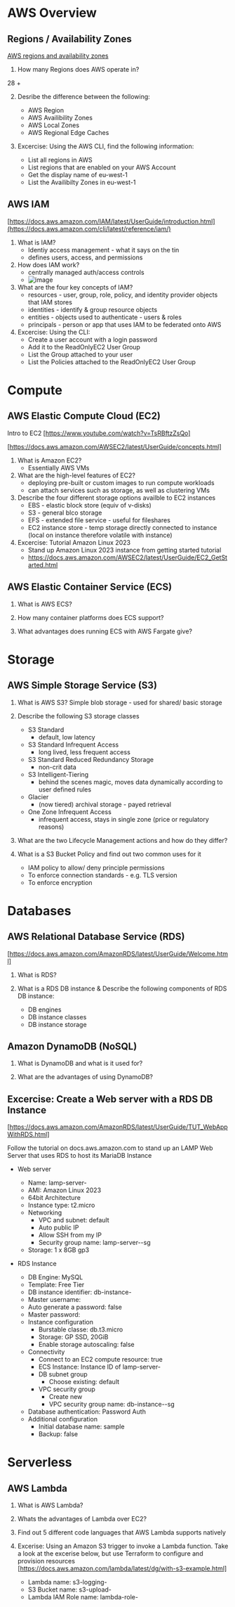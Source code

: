 # AWS Overview

## Regions / Availability Zones

[AWS regions and availability zones](https://docs.aws.amazon.com/AWSEC2/latest/UserGuide/using-regions-availability-zones.html)

1. How many Regions does AWS operate in?

28 +

2. Desribe the difference between the following:
    - AWS Region
    - AWS Availibility Zones
    - AWS Local Zones
    - AWS Regional Edge Caches

2. Excercise: Using the AWS CLI, find the following information:
    - List all regions in AWS
    - List regions that are enabled on your AWS Account
    - Get the display name of eu-west-1
    - List the Availibilty Zones in eu-west-1

## AWS IAM

[https://docs.aws.amazon.com/IAM/latest/UserGuide/introduction.html](https://docs.aws.amazon.com/cli/latest/reference/iam/)

1. What is IAM?
    - Identiy access management - what it says on the tin
    - defines users, access, and permissions
2. How does IAM work?
    - centrally managed auth/access controls
    - ![image](https://github.com/rory-loughrey-kainos/Platform_Academy_Clone/assets/141819259/e02be4b9-ac99-4128-9af1-5cdc896af0ff)
3. What are the four key concepts of IAM?
    - resources - user, group, role, policy, and identity provider objects that IAM stores
    - identities - identify & group resource objects
    - entities - objects used to authenticate - users & roles
    - principals - person or app that uses IAM to be federated onto AWS 
4. Excercise: Using the CLI: 
    - Create a user account with a login password
    - Add it to the ReadOnlyEC2 User Group
    - List the Group attached to your user
    - List the Policies attached to the ReadOnlyEC2 User Group

# Compute

## AWS Elastic Compute Cloud (EC2)

Intro to EC2
[https://www.youtube.com/watch?v=TsRBftzZsQo]

[https://docs.aws.amazon.com/AWSEC2/latest/UserGuide/concepts.html]


1. What is Amazon EC2?
    - Essentially AWS VMs
2. What are the high-level features of EC2?
    - deploying pre-built or custom images to run compute workloads
    - can attach services such as storage, as well as clustering VMs
3. Describe the four different storage options availble to EC2 instances
    - EBS - elastic block store (equiv of v-disks)
    - S3 - general blco storage
    - EFS - extended file service - useful for fileshares
    - EC2 instance store - temp storage directly connected to instance (local on instance therefore volatile with instance)
4. Excercise: Tutorial Amazon Linux 2023
    - Stand up Amazon Linux 2023 instance from getting started tutorial
    - https://docs.aws.amazon.com/AWSEC2/latest/UserGuide/EC2_GetStarted.html

## AWS Elastic Container Service (ECS)

1. What is AWS ECS?
   
3. How many container platforms does ECS support?

4. What advantages does running ECS with AWS Fargate give?

# Storage

## AWS Simple Storage Service (S3)

1. What is AWS S3?
   Simple blob storage - used for shared/ basic storage

2. Describe the following S3 storage classes 
    - S3 Standard
      - default, low latency
    - S3 Standard Infrequent Access
      - long lived, less frequent access 
    - S3 Standard Reduced Redundancy Storage
      - non-crit data
    - S3 Intelligent-Tiering
      - behind the scenes magic, moves data dynamically according to user defined rules
    - Glacier
      - (now tiered) archival storage - payed retrieval
    - One Zone Infrequent Access
      - infrequent access, stays in single zone (price or regulatory reasons)

3. What are the two Lifecycle Management actions and how do they differ?

4. What is a S3 Bucket Policy and find out two common uses for it
   - IAM policy to allow/ deny principle permissions
   - To enforce connection standards - e.g. TLS version
   - To enforce encryption

# Databases

## AWS Relational Database Service (RDS) 

[https://docs.aws.amazon.com/AmazonRDS/latest/UserGuide/Welcome.html]

1. What is RDS?

2. What is a RDS DB instance & Describe the following components of RDS DB instance:
    - DB engines
    - DB instance classes
    - DB instance storage

## Amazon DynamoDB (NoSQL)

1. What is DynamoDB and what is it used for?

2. What are the advantages of using DynamoDB?

## Excercise: Create a Web server with a RDS DB Instance

[https://docs.aws.amazon.com/AmazonRDS/latest/UserGuide/TUT_WebAppWithRDS.html]

Follow the tutorial on docs.aws.amazon.com to stand up an LAMP Web Server that uses RDS to host its MariaDB Instance

- Web server
    - Name: lamp-server-<yourname>
    - AMI: Amazon Linux 2023
    - 64bit Architecture
    - Instance type: t2.micro
    - Networking
        - VPC and subnet: default
        - Auto public IP
        - Allow SSH from my IP
        - Security group name: lamp-server-<yourname>-sg
    - Storage: 1 x 8GB gp3

- RDS Instance
    - DB Engine: MySQL
    - Template: Free Tier
    - DB instance identifier: db-instance-<yourname>
    - Master username:<yourname>
    - Auto generate a password: false
    - Master password:<enter a password>
    - Instance configuration
        - Burstable classe: db.t3.micro
        - Storage: GP SSD, 20GiB
        - Enable storage autoscaling: false
    - Connectivity
        - Connect to an EC2 compute resource: true
        - ECS Instance: Instance ID of lamp-server-<yourname>
        - DB subnet group
            - Choose existing: default
        - VPC security group
            - Create new
            - VPC security group name: db-instance-<yourname>-sg
    - Database authentication: Password Auth
    - Additional configuration
        - Initial database name: sample
        - Backup: false

# Serverless

## AWS Lambda

1. What is AWS Lambda?

2. Whats the advantages of Lambda over EC2?

3. Find out 5 different code languages that AWS Lambda supports natively 

4. Excerise: Using an Amazon S3 trigger to invoke a Lambda function. Take a look at the excerise below, but use Terraform to configure and provision resources
[https://docs.aws.amazon.com/lambda/latest/dg/with-s3-example.html]

    - Lambda name: s3-logging-<yourname>
    - S3 Bucket name: s3-upload-<yourname>
    - Lambda IAM Role name: lambda-role-<yourname>



